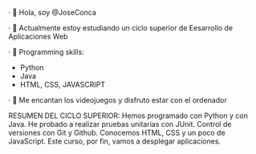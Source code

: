 · 👋 Hola, soy @JoseConca

· 🌱 Actualmente estoy estudiando un ciclo superior de Eesarrollo de Aplicaciones Web

· 📓 Programming skills:
-  Python
-  Java
-  HTML, CSS, JAVASCRIPT

· 💖 Me encantan los videojuegos y disfruto estar con el ordenador


RESUMEN DEL CICLO SUPERIOR:
Hemos programado con Python y con Java.
He probado a realizar pruebas unitarias con JUnit.
Control de versiones con Git y Github.
Conocemos HTML, CSS y un poco de JavaScript.
Este curso, por fin, vamos a desplegar aplicaciones.

 

<!---
JoseConca/JoseConca is a ✨ special ✨ repository because its `README.md` (this file) appears on your GitHub profile.
You can click the Preview link to take a look at your changes.
--->
